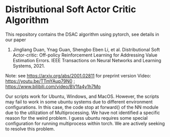 # Distributional Soft Actor Critic Algorithm

This repository contains the DSAC algorithm using pytorch, see details in our paper

1) Jingliang Duan, Ynag Guan, Shengbo Eben Li, et al. Distributional Soft Actor-critic: Off-policy Reinforcement Learning for Addressing Value Estimation Errors. IEEE Transactions on Neural Networks and Learning Systems, 2021. 

Note:
see https://arxiv.org/abs/2001.02811 for preprint version
Video: https://youtu.be/TTmYAup79N0 ; https://www.bilibili.com/video/BV1fa4y1h7Mo


Our scripts work for Ubuntu, Windows, and MacOS. However, the scripts may fail to work in some ubuntu systems due to different environment configurations. In this case, the code stop at forward() of the NN module due to the utilization of Multiprocessing. We have not identified a specific reason for the weird problem. I guess ubuntu requires some special configuration for running multiprocess within torch. We are actively seeking to resolve this problem.
